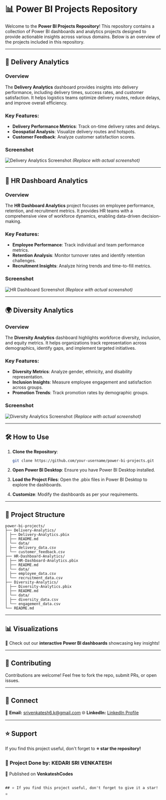 # 📊 Power BI Projects Repository

Welcome to the **Power BI Projects Repository**! This repository contains a collection of Power BI dashboards and analytics projects designed to provide actionable insights across various domains. Below is an overview of the projects included in this repository.

---

## 🚚 Delivery Analytics

### Overview
The **Delivery Analytics** dashboard provides insights into delivery performance, including delivery times, success rates, and customer satisfaction. It helps logistics teams optimize delivery routes, reduce delays, and improve overall efficiency.

### Key Features:
- **Delivery Performance Metrics**: Track on-time delivery rates and delays.
- **Geospatial Analysis**: Visualize delivery routes and hotspots.
- **Customer Feedback**: Analyze customer satisfaction scores.

### Screenshot
![Delivery Analytics Screenshot](https://via.placeholder.com/600x400) *(Replace with actual screenshot)*

---

## 👥 HR Dashboard Analytics

### Overview
The **HR Dashboard Analytics** project focuses on employee performance, retention, and recruitment metrics. It provides HR teams with a comprehensive view of workforce dynamics, enabling data-driven decision-making.

### Key Features:
- **Employee Performance**: Track individual and team performance metrics.
- **Retention Analysis**: Monitor turnover rates and identify retention challenges.
- **Recruitment Insights**: Analyze hiring trends and time-to-fill metrics.

### Screenshot
![HR Dashboard Screenshot](https://via.placeholder.com/600x400) *(Replace with actual screenshot)*

---

## 🌍 Diversity Analytics

### Overview
The **Diversity Analytics** dashboard highlights workforce diversity, inclusion, and equity metrics. It helps organizations track representation across demographics, identify gaps, and implement targeted initiatives.

### Key Features:
- **Diversity Metrics**: Analyze gender, ethnicity, and disability representation.
- **Inclusion Insights**: Measure employee engagement and satisfaction across groups.
- **Promotion Trends**: Track promotion rates by demographic groups.

### Screenshot
![Diversity Analytics Screenshot](https://via.placeholder.com/600x400) *(Replace with actual screenshot)*

---

## 🛠️ How to Use

1. **Clone the Repository**:
   ```bash
   git clone https://github.com/your-username/power-bi-projects.git
   ```

2. **Open Power BI Desktop**: Ensure you have Power BI Desktop installed.

3. **Load the Project Files**: Open the .pbix files in Power BI Desktop to explore the dashboards.

4. **Customize**: Modify the dashboards as per your requirements.

---

## 📂 Project Structure
```
power-bi-projects/
├── Delivery-Analytics/
│ ├── Delivery-Analytics.pbix
│ ├── README.md
│ └── data/
│ ├── delivery_data.csv
│ └── customer_feedback.csv
├── HR-Dashboard-Analytics/
│ ├── HR-Dashboard-Analytics.pbix
│ ├── README.md
│ └── data/
│ ├── employee_data.csv
│ └── recruitment_data.csv
├── Diversity-Analytics/
│ ├── Diversity-Analytics.pbix
│ ├── README.md
│ └── data/
│ ├── diversity_data.csv
│ └── engagement_data.csv
└── README.md
```

---

## 📊 Visualizations  
🚀 Check out our **interactive Power BI dashboards** showcasing key insights!

---

## 🤝 Contributing  
Contributions are welcome! Feel free to fork the repo, submit PRs, or open issues.

---

## 🔗 Connect  
📧 **Email:** srivenkatesh6.k@gmail.com
🌐 **LinkedIn:** [LinkedIn Profile](https://www.linkedin.com/in/kedari-sri-venkatesh-359056347)  

---

## ⭐ Support  
If you find this project useful, don't forget to **⭐ star the repository!**  

### 📌 **Project Done by:** **KEDARI SRI VENKATESH**  
📢 Published on **VenkateshCodes**  
```

## ⭐ If you find this project useful, don't forget to give it a star! ⭐
